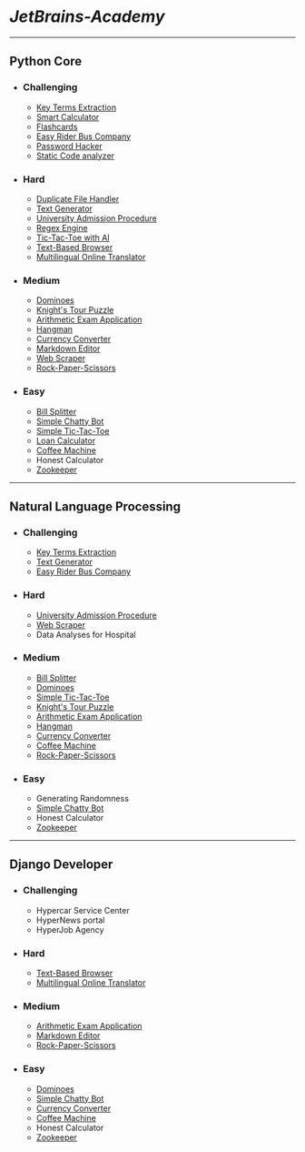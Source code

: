 # _JetBrains-Academy_
_____________________

## Python Core
* ### Challenging
  - [Key Terms Extraction](https://github.com/ahmadum01/JetBrains-Academy/tree/main/Python%20Core/Key%20Terms%20Extraction)
  - [Smart Calculator](https://github.com/ahmadum01/JetBrains-Academy/tree/main/Python%20Core/Smart%20Calculator)
  - [Flashcards](https://github.com/ahmadum01/JetBrains-Academy/tree/main/Python%20Core/Flashcards)
  - [Easy Rider Bus Company](https://github.com/ahmadum01/JetBrains-Academy/tree/main/Python%20Core/Easy%20Rider%20Bus)
  - [Password Hacker](https://github.com/ahmadum01/JetBrains-Academy/tree/main/Python%20Core/Password%20Hacker)
  - [Static Code analyzer](https://github.com/ahmadum01/JetBrains-Academy/tree/main/Python%20Core/Static%20Code%20Analyzer)
* ### Hard
  - [Duplicate File Handler](https://github.com/ahmadum01/JetBrains-Academy/tree/main/Python%20Core/Duplicate%20File%20Handler)
  - [Text Generator](https://github.com/ahmadum01/JetBrains-Academy/tree/main/Python%20Core/Text%20Generator)
  - [University Admission Procedure](https://github.com/ahmadum01/JetBrains-Academy/tree/main/Python%20Core/University%20Admission%20Procedure)
  - [Regex Engine](https://github.com/ahmadum01/JetBrains-Academy/tree/main/Python%20Core/Regex%20Engine)
  - [Tic-Tac-Toe with AI](https://github.com/ahmadum01/JetBrains-Academy/tree/main/Python%20Core/Tic-Tac-Toe%20with%20AI)
  - [Text-Based Browser](https://github.com/ahmadum01/JetBrains-Academy/tree/main/Python%20Core/Text-Based%20Browser)
  - [Multilingual Online Translator](https://github.com/ahmadum01/JetBrains-Academy/tree/main/Python%20Core/Multilingual%20Online%20Translator)
* ### Medium
  - [Dominoes](https://github.com/ahmadum01/JetBrains-Academy/tree/main/Python%20Core/Dominoes)
  - [Knight's Tour Puzzle](https://github.com/ahmadum01/JetBrains-Academy/tree/main/Python%20Core/Knight's%20Tour%20Puzzle)
  - [Arithmetic Exam Application](https://github.com/ahmadum01/JetBrains-Academy/tree/main/Python%20Core/Arithmetic%20Exam%20Application)
  - [Hangman](https://github.com/ahmadum01/JetBrains-Academy/tree/main/Python%20Core/Hangman)
  - [Currency Converter](https://github.com/ahmadum01/JetBrains-Academy/tree/main/Python%20Core/Currency%20Converter)
  - [Markdown Editor](https://github.com/ahmadum01/JetBrains-Academy/tree/main/Python%20Core/Markdown%20Editor)
  - [Web Scraper](https://github.com/ahmadum01/JetBrains-Academy/tree/main/Python%20Core/Web%20Scraper)
  - [Rock-Paper-Scissors](https://github.com/ahmadum01/JetBrains-Academy/tree/main/Python%20Core/Rock-Paper-Scissors)
* ### Easy
  - [Bill Splitter](https://github.com/ahmadum01/JetBrains-Academy/tree/main/Python%20Core/Bill%20Splitter)
  - [Simple Chatty Bot](https://github.com/ahmadum01/JetBrains-Academy/tree/main/Python%20Core/Simple%20Chatty%20Bot)
  - [Simple Tic-Tac-Toe](https://github.com/ahmadum01/JetBrains-Academy/tree/main/Python%20Core/Simple%20Tic-Tac-Toe)
  - [Loan Calculator](https://github.com/ahmadum01/JetBrains-Academy/tree/main/Python%20Core/Loan%20Calculator)
  - [Coffee Machine](https://github.com/ahmadum01/JetBrains-Academy/tree/main/Python%20Core/Coffee%20Machine)
  - Honest Calculator
  - [Zookeeper](https://github.com/ahmadum01/JetBrains-Academy/tree/main/Python%20Core/Zookeeper)
_______________________________
  ## Natural Language Processing
* ### Challenging
  - [Key Terms Extraction](https://github.com/ahmadum01/JetBrains-Academy/tree/main/Python%20Core/Key%20Terms%20Extraction)
  - [Text Generator](https://github.com/ahmadum01/JetBrains-Academy/tree/main/Python%20Core/Text%20Generator)
  - [Easy Rider Bus Company](https://github.com/ahmadum01/JetBrains-Academy/tree/main/Python%20Core/Easy%20Rider%20Bus)
* ### Hard
  - [University Admission Procedure](https://github.com/ahmadum01/JetBrains-Academy/tree/main/Python%20Core/University%20Admission%20Procedure)
  - [Web Scraper](https://github.com/ahmadum01/JetBrains-Academy/tree/main/Python%20Core/Web%20Scraper)
  - Data Analyses for Hospital
* ### Medium
  - [Bill Splitter](https://github.com/ahmadum01/JetBrains-Academy/tree/main/Python%20Core/Bill%20Splitter)
  - [Dominoes](https://github.com/ahmadum01/JetBrains-Academy/tree/main/Python%20Core/Dominoes)
  - [Simple Tic-Tac-Toe](https://github.com/ahmadum01/JetBrains-Academy/tree/main/Python%20Core/Simple%20Tic-Tac-Toe)
  - [Knight's Tour Puzzle](https://github.com/ahmadum01/JetBrains-Academy/tree/main/Python%20Core/Knight's%20Tour%20Puzzle)
  - [Arithmetic Exam Application](https://github.com/ahmadum01/JetBrains-Academy/tree/main/Python%20Core/Arithmetic%20Exam%20Application)
  - [Hangman](https://github.com/ahmadum01/JetBrains-Academy/tree/main/Python%20Core/Hangman)
  - [Currency Converter](https://github.com/ahmadum01/JetBrains-Academy/tree/main/Python%20Core/Currency%20Converter)
  - [Coffee Machine](https://github.com/ahmadum01/JetBrains-Academy/tree/main/Python%20Core/Coffee%20Machine)
  - [Rock-Paper-Scissors](https://github.com/ahmadum01/JetBrains-Academy/tree/main/Python%20Core/Rock-Paper-Scissors)
* ### Easy
  - Generating Randomness
  - [Simple Chatty Bot](https://github.com/ahmadum01/JetBrains-Academy/tree/main/Python%20Core/Simple%20Chatty%20Bot)
  - Honest Calculator
  - [Zookeeper](https://github.com/ahmadum01/JetBrains-Academy/tree/main/Python%20Core/Zookeeper)
_______________________________
  ## Django Developer
* ### Challenging
  - Hypercar Service Center
  - HyperNews portal
  - HyperJob Agency
* ### Hard
  - [Text-Based Browser](https://github.com/ahmadum01/JetBrains-Academy/tree/main/Python%20Core/Text-Based%20Browser)
  - [Multilingual Online Translator](https://github.com/ahmadum01/JetBrains-Academy/tree/main/Python%20Core/Multilingual%20Online%20Translator)
* ### Medium
  - [Arithmetic Exam Application](https://github.com/ahmadum01/JetBrains-Academy/tree/main/Python%20Core/Arithmetic%20Exam%20Application)
  - [Markdown Editor](https://github.com/ahmadum01/JetBrains-Academy/tree/main/Python%20Core/Markdown%20Editor)
  - [Rock-Paper-Scissors](https://github.com/ahmadum01/JetBrains-Academy/tree/main/Python%20Core/Rock-Paper-Scissors)
* ### Easy
  - [Dominoes](https://github.com/ahmadum01/JetBrains-Academy/tree/main/Python%20Core/Dominoes)
  - [Simple Chatty Bot](https://github.com/ahmadum01/JetBrains-Academy/tree/main/Python%20Core/Simple%20Chatty%20Bot)
  - [Currency Converter](https://github.com/ahmadum01/JetBrains-Academy/tree/main/Python%20Core/Currency%20Converter)
  - [Coffee Machine](https://github.com/ahmadum01/JetBrains-Academy/tree/main/Python%20Core/Coffee%20Machine)
  - Honest Calculator
  - [Zookeeper](https://github.com/ahmadum01/JetBrains-Academy/tree/main/Python%20Core/Zookeeper)